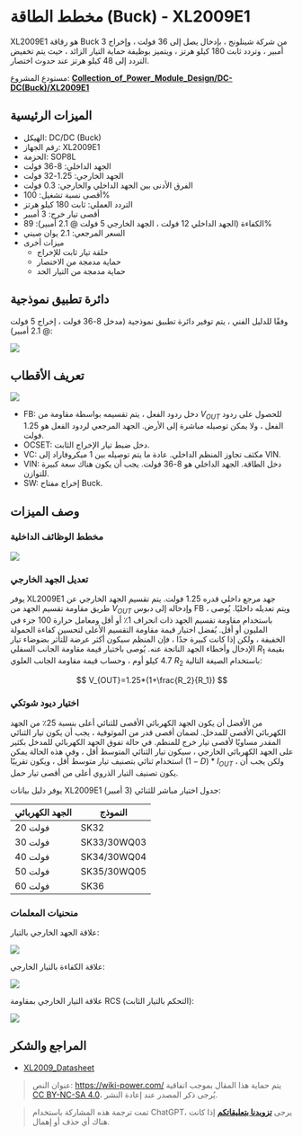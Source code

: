 # مخطط الطاقة (Buck) - XL2009E1

XL2009E1 هو رقاقة Buck من شركة شينلونج ، بإدخال يصل إلى 36 فولت ، وإخراج 3 أمبير ، وتردد ثابت 180 كيلو هرتز ، ويتميز بوظيفة حماية التيار الزائد ، حيث يتم تخفيض التردد إلى 48 كيلو هرتز عند حدوث اختصار.

مستودع المشروع: [**Collection_of_Power_Module_Design/DC-DC(Buck)/XL2009E1**](<https://github.com/linyuxuanlin/Collection_of_Power_Module_Design/tree/main/DC-DC(Buck)/XL2009E1>)

## الميزات الرئيسية

- الهيكل: DC/DC (Buck)
- رقم الجهاز: XL2009E1
- الحزمة: SOP8L
- الجهد الداخلي: 8-36 فولت
- الجهد الخارجي: 1.25-32 فولت
- الفرق الأدنى بين الجهد الداخلي والخارجي: 0.3 فولت
- أقصى نسبة تشغيل: 100%
- التردد العملي: ثابت 180 كيلو هرتز
- أقصى تيار خرج: 3 أمبير
- الكفاءة (الجهد الداخلي 12 فولت ، الجهد الخارجي 5 فولت @ 2.1 أمبير): 89%
- السعر المرجعي: 2.1 يوان صيني
- ميزات أخرى
  - حلقة تيار ثابت للإخراج
  - حماية مدمجة من الاختصار
  - حماية مدمجة من التيار الحد

## دائرة تطبيق نموذجية

وفقًا للدليل الفني ، يتم توفير دائرة تطبيق نموذجية (مدخل 8-36 فولت ، إخراج 5 فولت @ 2.1 أمبير):

![](https://img.wiki-power.com/d/wiki-media/img/20220407103157.png)

## تعريف الأقطاب

![](https://img.wiki-power.com/d/wiki-media/img/20220407065806.png)

- FB: دخل ردود الفعل ، يتم تقسيمه بواسطة مقاومة من $V_{OUT}$ للحصول على ردود الفعل ، ولا يمكن توصيله مباشرة إلى الأرض. الجهد المرجعي لردود الفعل هو 1.25 فولت.
- OCSET: دخل ضبط تيار الإخراج الثابت.
- VC: مكثف تجاوز المنظم الداخلي. عادة ما يتم توصيله بين 1 ميكروفاراد إلى VIN.
- VIN: دخل الطاقة. الجهد الداخلي هو 8-36 فولت. يجب أن يكون هناك سعة كبيرة للتوازن.
- SW: إخراج مفتاح Buck.

## وصف الميزات

### مخطط الوظائف الداخلية

![](https://img.wiki-power.com/d/wiki-media/img/20220407070413.png)

### تعديل الجهد الخارجي

يوفر XL2009E1 جهد مرجع داخلي قدره 1.25 فولت. يتم تقسيم الجهد الخارجي عن طريق مقاومة تقسيم الجهد من $V_{OUT}$ وإدخاله إلى دبوس FB ، ويتم تعديله داخليًا. يُوصى باستخدام مقاومة تقسيم الجهد ذات انحراف 1٪ أو أقل ومعامل حرارة 100 جزء في المليون أو أقل. يُفضل اختيار قيمة مقاومة التقسيم الأعلى لتحسين كفاءة الحمولة الخفيفة ، ولكن إذا كانت كبيرة جدًا ، فإن المنظم سيكون أكثر عرضة للتأثر بضوضاء تيار الإدخال وأخطاء الجهد الناتجة عنه. يُوصى باختيار قيمة مقاومة الجانب السفلي $R_1$ بقيمة 4.7 كيلو أوم ، وحساب قيمة مقاومة الجانب العلوي $R_2$ باستخدام الصيغة التالية:

$$
V_{OUT}=1.25*(1+\frac{R_2}{R_1})
$$

### اختيار ديود شوتكي

من الأفضل أن يكون الجهد الكهربائي الأقصى للثنائي أعلى بنسبة 25٪ من الجهد الكهربائي الأقصى للمدخل. لضمان أقصى قدر من الموثوقية ، يجب أن يكون تيار الثنائي المقدر مساويًا لأقصى تيار خرج للمنظم. في حالة تفوق الجهد الكهربائي للمدخل بكثير على الجهد الكهربائي الخارجي ، سيكون تيار الثنائي المتوسط أقل ، وفي هذه الحالة يمكن استخدام ثنائي بتصنيف تيار متوسط أقل ، ويكون تقريبًا $(1-D) * I_{OUT}$ ، ولكن يجب أن يكون تصنيف التيار الذروي أعلى من أقصى تيار حمل.

يوفر دليل بيانات XL2009E1 جدول اختيار مباشر للثنائي (3 أمبير):

| الجهد الكهربائي | النموذج |
| -------- | ----------- |
| 20 فولت      | SK32        |
| 30 فولت      | SK33/30WQ03 |
| 40 فولت      | SK34/30WQ04 |
| 50 فولت      | SK35/30WQ05 |
| 60 فولت      | SK36        |

### منحنيات المعلمات

علاقة الجهد الخارجي بالتيار:

![](https://img.wiki-power.com/d/wiki-media/img/20220407100229.png)

علاقة الكفاءة بالتيار الخارجي:

![](https://img.wiki-power.com/d/wiki-media/img/20220407103033.png)

علاقة التيار الخارجي بمقاومة RCS (التحكم بالتيار الثابت):

![](https://img.wiki-power.com/d/wiki-media/img/20220407102905.png)

## المراجع والشكر

- [XL2009_Datasheet](https://datasheet.lcsc.com/lcsc/1806111754_XLSEMI-XL2009E1_C73335.pdf)

> عنوان النص: <https://wiki-power.com/>
> يتم حماية هذا المقال بموجب اتفاقية [CC BY-NC-SA 4.0](https://creativecommons.org/licenses/by/4.0/deed.zh)، يُرجى ذكر المصدر عند إعادة النشر.

> تمت ترجمة هذه المشاركة باستخدام ChatGPT، يرجى [**تزويدنا بتعليقاتكم**](https://github.com/linyuxuanlin/Wiki_MkDocs/issues/new) إذا كانت هناك أي حذف أو إهمال.